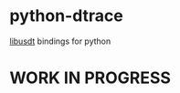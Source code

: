 python-dtrace
=============

[libusdt](https://github.com/chrisa/libusdt) bindings for python

# WORK IN PROGRESS
